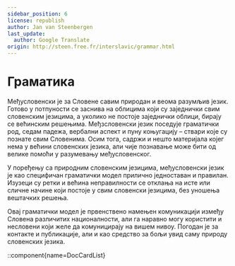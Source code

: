 ```yaml
---
sidebar_position: 6
license: republish
author: Jan van Steenbergen
last_update:
  author: Google Translate
origin: http://steen.free.fr/interslavic/grammar.html
---
```


# Граматика

Међусловенски је за Словене савим природан и веома разумљив језик. Готово у потпуности се заснива на облицима који су заједнички свим словенским језицима, а уколико не постоје заједнички облици, бирају се већинским решењима. Међзсловенски језик поседује граматички род, седам падежа, вербални аспект и пуну коњугацију – ствари које су познате свим Словенима. Осим тога, садржи и нешто материјала којег нема у већини словенских језика, али чије познавање може бити од велике помоћи у разумевању међусловенског.

У поређењу са природним словенским језицима, међусловенски језик је као специфичан граматички модел прилично једноставан и правилан. Изузеци су ретки и већина неправилности се отклања на исте или сличне начине који постоје у свим словенски језицима, без уношења вештачких решења.

Овај граматички модел је првенствено намењен комуникацији између Словена различитих националности, али га наравно могу користити и несловени који желе да комуницирају на вишем нивоу. Погодан је за контакте и публикације, али и као средство за бољи увид саму природу словенских језика.

::component{name=DocCardList}

